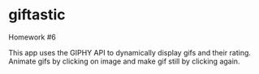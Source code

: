 # giftastic
Homework #6

This app uses the GIPHY API to dynamically display gifs and their rating. Animate gifs by clicking on image and make gif still by clicking again.
